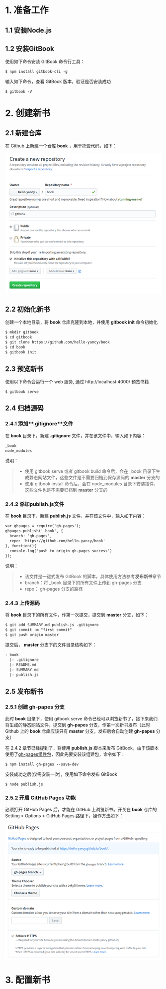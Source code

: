 


# 1. 准备工作

## 1.1 安装Node.js


## 1.2 安装GitBook
使用如下命令安装 GitBook 命令行工具：
```
$ npm install gitbook-cli -g
```

输入如下命令，查看 GitBook 版本，验证是否安装成功
```
$ gitbook -V
```

# 2. 创建新书

## 2.1 新建仓库
在 Github 上新建一个仓库 **book** ，用于托管代码，如下：

![1](./create-a-gitbook/1.png)

## 2.2 初始化新书
创建一个本地目录，将 **book** 仓库克隆到本地，并使用 **gitbook init** 命令初始化
```
$ mkdir gitbook
$ cd gitbook
$ git clone https://github.com/hello-yancy/book
$ cd book
$ gitbook init
```

## 2.3 预览新书
使用以下命令会运行一个 web 服务, 通过 http://localhost:4000/ 预览书籍

```
$ gitbook serve
```

## 2.4 归档源码
### 2.4.1 添加**.gitignore**文件
在 **book** 目录下，新建 **.gitignore** 文件，并在该文件中，输入如下内容：
```
_book
node_modules
```
说明：
> + 使用 gitbook serve 或者 gitbook build 命令后，会在 _book 目录下生成静态网站文件，这些文件是不需要归档到保存源码的 **master** 分支的  
> + 使用 gitbook install 命令后，会在 node_modules 目录下安装插件，这些文件也是不需要归档到 **master** 分支的


### 2.4.2 添加**publish.js**文件
在 **book** 目录下，新建 **publish.js** 文件，并在该文件中，输入如下内容：
```
var ghpages = require('gh-pages');
ghpages.publish('_book', {
  branch: 'gh-pages',
  repo: 'https://github.com/hello-yancy/book'
}, function(){
  console.log('push to origin gh-pages success')
});
```
说明：
> + 该文件是一键式发布 GitBook 的脚本，具体使用方法参考**发布新书**章节
> + branch：将 _book 目录下的所有文件上传到 gh-pages 分支
> + repo： gh-pages 分支的路径


### 2.4.3 上传源码
将 **book** 目录下的所有文件，作第一次提交，提交到 **master** 分支，如下：
```
$ git add SUMMARY.md publish.js .gitignore
$ git commit -m "first commit"
$ git push origin master
``` 
提交后， **master** 分支下的文件目录结构如下：
```
- book
  |- .gitignore
  |- README.md
  |- SUMMARY.md
  |- publish.js
```

## 2.5 发布新书
### 2.5.1 创建 **gh-papes** 分支
此时 **book** 目录下，使用 gitbook serve 命令已经可以浏览新书了，接下来我们将生成的静态网站文件，提交到 **gh-papes** 分支，作第一次新书发布（此时 Github 上的 **book** 仓库应该只有 **master** 分支，发布后会自动创建 **gh-papes** 分支）


在 2.4.2 章节已经提到了，将使用 **publish.js** 脚本来发布 GitBook，由于该脚本使用了[gh-pages组件包](https://www.npmjs.com/package/gh-pages)，因此先要安装该组建包，命令如下：
```
$ npm install gh-pages --save-dev
```

安装成功之后(仅需安装一次)，使用如下命令发布 GitBook

```
$ node publish.js
```

### 2.5.2 开启 GitHub Pages 功能

必须打开 GitHub Pages 后，才能在 GitHub 上浏览新书。开关在 **book** 仓库的 Setting  > Options > GitHub Pages 路径下，操作方法如下：

![2](./create-a-gitbook/2.png)

# 3. 配置新书

